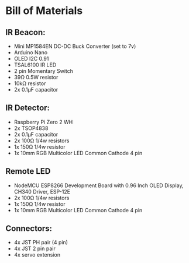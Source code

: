# Bill of Materials


## IR Beacon:
- Mini MP1584EN DC-DC Buck Converter (set to 7v)
- Arduino Nano
- OLED I2C 0.91
- TSAL6100 IR LED
- 2 pin Momentary Switch
- 39Ω 0.5W resistor
- 10kΩ resistor
- 2x 0.1µF capacitor


## IR Detector:
- Raspberry Pi Zero 2 WH
- 2x TSOP4838
- 2x 0.1µF capacitor
- 2x 100Ω 1/4w resistors
- 1x 150Ω 1/4w resistor
- 1x 10mm RGB Multicolor LED Common Cathode 4 pin


## Remote LED
- NodeMCU ESP8266 Development Board with 0.96 Inch OLED Display, CH340 Driver, ESP-12E
- 2x 100Ω 1/4w resistors
- 1x 150Ω 1/4w resistor
- 1x 10mm RGB Multicolor LED Common Cathode 4 pin


## Connectors:
- 4x JST PH pair (4 pin)
- 4x JST 2 pin pair
- 4x servo extension
